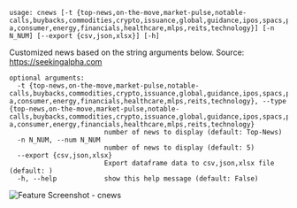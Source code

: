 ```
usage: cnews [-t {top-news,on-the-move,market-pulse,notable-calls,buybacks,commodities,crypto,issuance,global,guidance,ipos,spacs,politics,m-a,consumer,energy,financials,healthcare,mlps,reits,technology}] [-n N_NUM] [--export {csv,json,xlsx}] [-h]
```

Customized news based on the string arguments below. Source: https://seekingalpha.com

```
optional arguments:
  -t {top-news,on-the-move,market-pulse,notable-calls,buybacks,commodities,crypto,issuance,global,guidance,ipos,spacs,politics,m-a,consumer,energy,financials,healthcare,mlps,reits,technology}, --type {top-news,on-the-move,market-pulse,notable-calls,buybacks,commodities,crypto,issuance,global,guidance,ipos,spacs,politics,m-a,consumer,energy,financials,healthcare,mlps,reits,technology}
                        number of news to display (default: Top-News)
  -n N_NUM, --num N_NUM
                        number of news to display (default: 5)
  --export {csv,json,xlsx}
                        Export dataframe data to csv,json,xlsx file (default: )
  -h, --help            show this help message (default: False)
```
<img size="1400" alt="Feature Screenshot - cnews" src="https://user-images.githubusercontent.com/85772166/140880389-36472d9a-4e1b-4d16-b923-0414b32031be.png">

